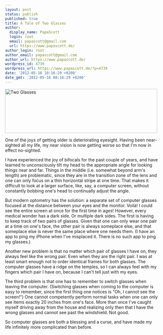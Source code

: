 ```yaml
---
layout: post
status: publish
published: true
title: A Tale of Two Glasses
author:
  display_name: PapaScott
  login: root
  email: papascott@gmail.com
  url: https://www.papascott.de/
author_login: root
author_email: papascott@gmail.com
author_url: https://www.papascott.de/
wordpress_id: 4739
wordpress_url: https://www.papascott.de/?p=4739
date: '2012-05-16 10:16:29 +0200'
date_gmt: '2012-05-16 08:16:29 +0200'
---
```

<p><img src="https://res.cloudinary.com/papascott/image/upload/wordpress/wp-content/uploads/2012/05/twoglasses.jpg"  alt="Two Glasses"  border="0"  width="500"  height="145" /></p>
<p>One of the joys of getting older is deteriorating eyesight. Having been near-sighted all my life, my near vision is now getting worse so that I'm now in effect no-sighted.</p>
<p>I have experienced the joy of bifocals for the past couple of years, and have learned to unconsciously tilt my head to the appropriate angle for looking things near and far. Things in the middle (i.e. somewhat beyond arm's length) are problematic, since they are in the transition zone of the lens and one can only focus on a thin horizontal stripe at one time. That makes it difficult to look at a larger surface, like, say, a computer screen, without constantly bobbing one's head to continually adjust the angle.</p>
<p>But modern optometry has the solution: a separate set of computer glasses focused at the distance between your eyes and the monitor. Voilà! I could see the entire screen at once for the first time in ages! However, every medical wonder has a dark side. Or multiple dark sides. The first is having to keep track of two pairs of glasses. Given that one can only wear one pair at a time on one's face, the other pair is always someplace else, and that someplace else is never the same place where one needs them. (I have an app to ping my iPhone when I've misplaced it. There is no such app to ping my glasses.)</p>
<p>Another new problem is that no matter which pair of glasses I have on, they always feel like the wrong pair. Even when they are the right pair. I was at least smart enough not to order identical frames for both glasses. The computer glasses have a ridge on the temples, so I can always feel with my fingers which pair I have on, because I can't tell just with my eyes.</p>
<p>The third problem is that one has to remember to switch glasses when leaving the computer. (Switching glasses when coming to the computer is easy to remember, since the first thing one notices is "Oh, I cannot see the screen!") One cannot competently perform normal tasks when one can only see items exactly 20 inches from one's face. More than once I've caught myself driving away from the house and realizing only then that I have the wrong glasses and cannot see past the windshield. Not good.</p>
<p>So computer glasses are both a blessing and a curse, and have made my life infinitely more complicated than before.</p>
